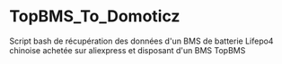 # TopBMS_To_Domoticz
Script bash de récupération des données d'un BMS de batterie Lifepo4 chinoise achetée sur aliexpress et disposant d'un BMS TopBMS
